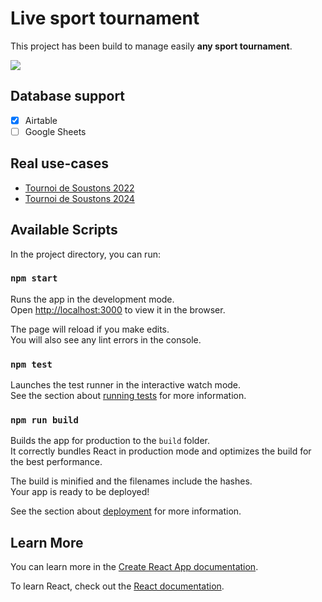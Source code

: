 # Live sport tournament

This project has been build to manage easily **any sport tournament**.

<a href="https://app.netlify.com/start/deploy?repository=https://github.com/monapp-club/live-tournament">
<img src="https://www.netlify.com/img/deploy/button.svg" />
</a>

## Database support

- [x] Airtable
- [ ] Google Sheets

## Real use-cases

- [Tournoi de Soustons 2022]("https://tournoi-edr-soustons-rugby-2022.netlify.app/")
- [Tournoi de Soustons 2024]("https://tournoi-edr-soustons-rugby-2024.netlify.app/")

## Available Scripts

In the project directory, you can run:

### `npm start`

Runs the app in the development mode.\
Open [http://localhost:3000](http://localhost:3000) to view it in the browser.

The page will reload if you make edits.\
You will also see any lint errors in the console.

### `npm test`

Launches the test runner in the interactive watch mode.\
See the section about [running tests](https://facebook.github.io/create-react-app/docs/running-tests) for more information.

### `npm run build`

Builds the app for production to the `build` folder.\
It correctly bundles React in production mode and optimizes the build for the best performance.

The build is minified and the filenames include the hashes.\
Your app is ready to be deployed!

See the section about [deployment](https://facebook.github.io/create-react-app/docs/deployment) for more information.

## Learn More

You can learn more in the [Create React App documentation](https://facebook.github.io/create-react-app/docs/getting-started).

To learn React, check out the [React documentation](https://reactjs.org/).
